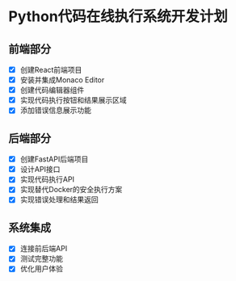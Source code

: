 # Python代码在线执行系统开发计划

## 前端部分
- [x] 创建React前端项目
- [x] 安装并集成Monaco Editor
- [x] 创建代码编辑器组件
- [x] 实现代码执行按钮和结果展示区域
- [x] 添加错误信息展示功能

## 后端部分
- [x] 创建FastAPI后端项目
- [x] 设计API接口
- [x] 实现代码执行API
- [x] 实现替代Docker的安全执行方案
- [x] 实现错误处理和结果返回

## 系统集成
- [x] 连接前后端API
- [x] 测试完整功能
- [x] 优化用户体验

